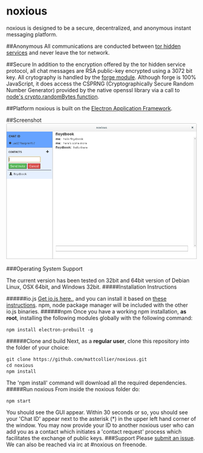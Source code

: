 # noxious
noxious is designed to be a secure, decentralized, and anonymous instant messaging platform.

##Anonymous
All communications are conducted between [tor hidden services](https://www.torproject.org/docs/hidden-services.html.en) and never leave the tor network.

##Secure
In addition to the encryption offered by the tor hidden service protocol, all chat messages are
RSA public-key encrypted using a 3072 bit key.  All crytography is handled by the [forge module](https://github.com/digitalbazaar/forge).  Although forge is 100%
JavaScript, it does access the CSPRNG (Cryptographically Secure Random Number
Generator) provided by the native openssl library via a call to [node's crypto.randomBytes
function](https://iojs.org/api/crypto.html#crypto_crypto_randombytes_size_callback).

##Platform
noxious is built on the [Electron Application Framework](https://github.com/atom/electron).

##Screenshot
![noxious screenshot](https://github.com/mattcollier/noxious/blob/screenshots/screenshot1.png)

###Operating System Support

The current version has been tested on 32bit and 64bit version of Debian Linux, OSX 64bit, and Windows 32bit.
#####Installation Instructions

######io.js
[Get io.js here.](https://iojs.org/en/index.html), and you can install it based on
[these instructions](http://jonathanmh.com/installing-io-js-ubuntu-digital-ocean-droplet/). npm, node package manager will be included with the other io.js binaries.
######npm
Once you have a working npm installation, **as root**, installing the following modules globally with the following command:
```
npm install electron-prebuilt -g
```
######Clone and build
Next, as a **regular user**, clone this repository into the folder of your choice:
```
git clone https://github.com/mattcollier/noxious.git
cd noxious
npm install
```
The 'npm install' command will download all the required dependencies.
#####Run noxious
From inside the noxious folder do:
```
npm start
```
You should see the GUI appear.  Within 30 seconds or so, you should see your 'Chat ID'
appear next to the asterisk (*) in the upper left hand corner of the window.  You may now
provide your ID to another noxious user who can add you as a contact which initiates a 'contact
request' process which facilitates the exchange of public keys.
###Support
Please [submit an issue](https://github.com/mattcollier/noxious/issues).  We can
also be reached via irc at #noxious on freenode.
